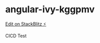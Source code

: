 # angular-ivy-kggpmv

[Edit on StackBlitz ⚡️](https://stackblitz.com/edit/angular-ivy-kggpmv)

CICD Test
